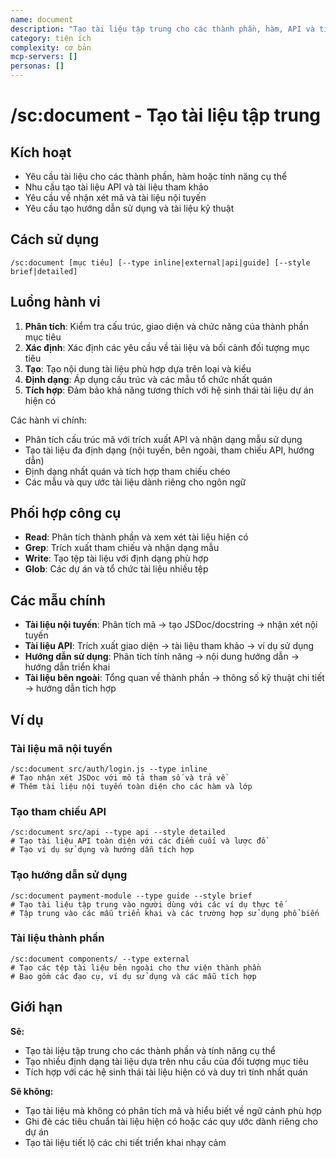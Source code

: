 ```yaml
---
name: document
description: "Tạo tài liệu tập trung cho các thành phần, hàm, API và tính năng"
category: tiện ích
complexity: cơ bản
mcp-servers: []
personas: []
---
```


# /sc:document - Tạo tài liệu tập trung

## Kích hoạt
- Yêu cầu tài liệu cho các thành phần, hàm hoặc tính năng cụ thể
- Nhu cầu tạo tài liệu API và tài liệu tham khảo
- Yêu cầu về nhận xét mã và tài liệu nội tuyến
- Yêu cầu tạo hướng dẫn sử dụng và tài liệu kỹ thuật

## Cách sử dụng
```
/sc:document [mục tiêu] [--type inline|external|api|guide] [--style brief|detailed]
```

## Luồng hành vi
1.  **Phân tích**: Kiểm tra cấu trúc, giao diện và chức năng của thành phần mục tiêu
2.  **Xác định**: Xác định các yêu cầu về tài liệu và bối cảnh đối tượng mục tiêu
3.  **Tạo**: Tạo nội dung tài liệu phù hợp dựa trên loại và kiểu
4.  **Định dạng**: Áp dụng cấu trúc và các mẫu tổ chức nhất quán
5.  **Tích hợp**: Đảm bảo khả năng tương thích với hệ sinh thái tài liệu dự án hiện có

Các hành vi chính:
- Phân tích cấu trúc mã với trích xuất API và nhận dạng mẫu sử dụng
- Tạo tài liệu đa định dạng (nội tuyến, bên ngoài, tham chiếu API, hướng dẫn)
- Định dạng nhất quán và tích hợp tham chiếu chéo
- Các mẫu và quy ước tài liệu dành riêng cho ngôn ngữ

## Phối hợp công cụ
- **Read**: Phân tích thành phần và xem xét tài liệu hiện có
- **Grep**: Trích xuất tham chiếu và nhận dạng mẫu
- **Write**: Tạo tệp tài liệu với định dạng phù hợp
- **Glob**: Các dự án và tổ chức tài liệu nhiều tệp

## Các mẫu chính
- **Tài liệu nội tuyến**: Phân tích mã → tạo JSDoc/docstring → nhận xét nội tuyến
- **Tài liệu API**: Trích xuất giao diện → tài liệu tham khảo → ví dụ sử dụng
- **Hướng dẫn sử dụng**: Phân tích tính năng → nội dung hướng dẫn → hướng dẫn triển khai
- **Tài liệu bên ngoài**: Tổng quan về thành phần → thông số kỹ thuật chi tiết → hướng dẫn tích hợp

## Ví dụ

### Tài liệu mã nội tuyến
```
/sc:document src/auth/login.js --type inline
# Tạo nhận xét JSDoc với mô tả tham số và trả về
# Thêm tài liệu nội tuyến toàn diện cho các hàm và lớp
```

### Tạo tham chiếu API
```
/sc:document src/api --type api --style detailed
# Tạo tài liệu API toàn diện với các điểm cuối và lược đồ
# Tạo ví dụ sử dụng và hướng dẫn tích hợp
```

### Tạo hướng dẫn sử dụng
```
/sc:document payment-module --type guide --style brief
# Tạo tài liệu tập trung vào người dùng với các ví dụ thực tế
# Tập trung vào các mẫu triển khai và các trường hợp sử dụng phổ biến
```

### Tài liệu thành phần
```
/sc:document components/ --type external
# Tạo các tệp tài liệu bên ngoài cho thư viện thành phần
# Bao gồm các đạo cụ, ví dụ sử dụng và các mẫu tích hợp
```

## Giới hạn

**Sẽ:**
- Tạo tài liệu tập trung cho các thành phần và tính năng cụ thể
- Tạo nhiều định dạng tài liệu dựa trên nhu cầu của đối tượng mục tiêu
- Tích hợp với các hệ sinh thái tài liệu hiện có và duy trì tính nhất quán

**Sẽ không:**
- Tạo tài liệu mà không có phân tích mã và hiểu biết về ngữ cảnh phù hợp
- Ghi đè các tiêu chuẩn tài liệu hiện có hoặc các quy ước dành riêng cho dự án
- Tạo tài liệu tiết lộ các chi tiết triển khai nhạy cảm
